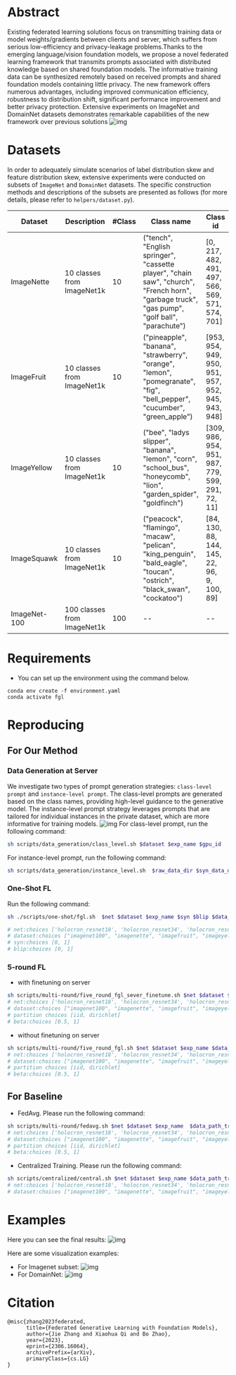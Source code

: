 # Abstract 
Existing federated learning solutions focus on transmitting training data or model weights/gradients between clients and server, which suffers from serious low-efficiency and privacy-leakage problems.Thanks to the emerging language/vision foundation models, we propose a novel federated learning framework that transmits prompts associated with distributed knowledge based on shared foundation models. The informative training data can be synthesized remotely based on received prompts and shared foundation models containing little privacy. The new framework offers numerous advantages, including improved communication efficiency, robustness to distribution shift, significant performance improvement and better privacy protection. Extensive experiments on ImageNet and DomainNet datasets demonstrates remarkable capabilities of the new framework over previous solutions
![img](imgs/pipeline.png)

# Datasets

In order to adequately simulate scenarios of label distribution skew and feature distribution skew, extensive experiments were conducted on subsets of `ImageNet` and `DomainNet` datasets. The specific construction methods and descriptions of the subsets are presented as follows (for more details, please refer to `helpers/dataset.py`).

| Dataset | Description| #Class | Class name | Class id |
| --- | --- | --- | --- | --- |
| ImageNette | 10 classes from ImageNet1k | 10 | ("tench", "English springer", "cassette player", "chain saw", "church", "French horn", "garbage truck", "gas pump", "golf ball", "parachute") | [0, 217, 482, 491, 497, 566, 569, 571, 574, 701] |
| ImageFruit | 10 classes from ImageNet1k | 10 | ("pineapple", "banana", "strawberry", "orange", "lemon", "pomegranate", "fig", "bell_pepper", "cucumber", "green_apple") | [953, 954, 949, 950, 951, 957, 952, 945, 943, 948] |
| ImageYellow | 10 classes from ImageNet1k | 10 | ("bee", "ladys slipper", "banana", "lemon", "corn", "school_bus", "honeycomb", "lion", "garden_spider", "goldfinch") | [309, 986, 954, 951, 987, 779, 599, 291, 72, 11] |
| ImageSquawk | 10 classes from ImageNet1k | 10 | ("peacock", "flamingo", "macaw", "pelican", "king_penguin", "bald_eagle", "toucan", "ostrich", "black_swan", "cockatoo") | [84, 130, 88, 144, 145, 22, 96, 9, 100, 89] |
| ImageNet-100 | 100 classes from ImageNet1k | 100 | -- | -- |



# Requirements
- You can set up the environment using the command below.
```
conda env create -f environment.yaml
conda activate fgl
```

# Reproducing

## For Our Method
### Data Generation at Server
We investigate two types of prompt generation strategies: `class-level prompt` and `instance-level prompt`. The class-level prompts are generated based on the class names, providing high-level guidance to the generative model.  The instance-level prompt strategy leverages prompts that are tailored for individual instances in the private dataset, which are more informative for training models.
![img](imgs/prompt.png)
For class-level prompt, run the following command:
```bash
sh scripts/data_generation/class_level.sh $dataset $exp_name $gpu_id
```

For instance-level prompt, run the following command:
```bash
sh scripts/data_generation/instance_level.sh  $raw_data_dir $syn_data_dir $save_prompt_dir $gpu_id
```

### One-Shot FL
Run the following command:
```bash
sh ./scripts/one-shot/fgl.sh  $net $dataset $exp_name $syn $blip $data_path_train $data_path_test $gpu_id

# net:choices ['holocron_resnet18', 'holocron_resnet34', 'holocron_resnet50']
# dataset:choices ["imagenet100", "imagenette", "imagefruit", "imageyellow", "imagesquawk", "domainnet"]
# syn:choices [0, 1]
# blip:choices [0, 1]
```

### 5-round FL
- with finetuning on server
```bash
sh scripts/multi-round/five_round_fgl_sever_finetune.sh $net $dataset $exp_name $data_path_train  $data_path_test $net_path $partition $beta $data_path_server $gpu_id
# net:choices ['holocron_resnet18', 'holocron_resnet34', 'holocron_resnet50']
# dataset:choices ["imagenet100", "imagenette", "imagefruit", "imageyellow", "imagesquawk", "domainnet"]
# partition choices [iid, dirichlet]
# beta:choices [0.5, 1]
```

- without finetuning on server
```bash
sh scripts/multi-round/five_round_fgl.sh $net $dataset $exp_name $data_path_train  $data_path_test $net_path $partition $beta $gpu_id
# net:choices ['holocron_resnet18', 'holocron_resnet34', 'holocron_resnet50']
# dataset:choices ["imagenet100", "imagenette", "imagefruit", "imageyellow", "imagesquawk", "domainnet"]
# partition choices [iid, dirichlet]
# beta:choices [0.5, 1]
```

## For Baseline
- FedAvg. Please run the following command:

```bash
sh scripts/multi-round/fedavg.sh $net $dataset $exp_name  $data_path_train  $data_path_test $partition $beta $gpu_id
# net:choices ['holocron_resnet18', 'holocron_resnet34', 'holocron_resnet50']
# dataset:choices ["imagenet100", "imagenette", "imagefruit", "imageyellow", "imagesquawk", "domainnet"]
# partition choices [iid, dirichlet]
# beta:choices [0.5, 1]
```

- Centralized Training. Please run the following command:
```bash
sh scripts/centralized/central.sh $net $dataset $exp_name $data_path_train  $data_path_test $gpu_id
# net:choices ['holocron_resnet18', 'holocron_resnet34', 'holocron_resnet50']
# dataset:choices ["imagenet100", "imagenette", "imagefruit", "imageyellow", "imagesquawk", "domainnet"]

```
# Examples
Here you can see the final results:
![img](imgs/result.png)

Here are some visualization examples:
- For Imagenet subset:
![img](imgs/syn2.png)
- For DomainNet:
![img](imgs/syn1.png)

# Citation
```
@misc{zhang2023federated,
      title={Federated Generative Learning with Foundation Models}, 
      author={Jie Zhang and Xiaohua Qi and Bo Zhao},
      year={2023},
      eprint={2306.16064},
      archivePrefix={arXiv},
      primaryClass={cs.LG}
}
```
